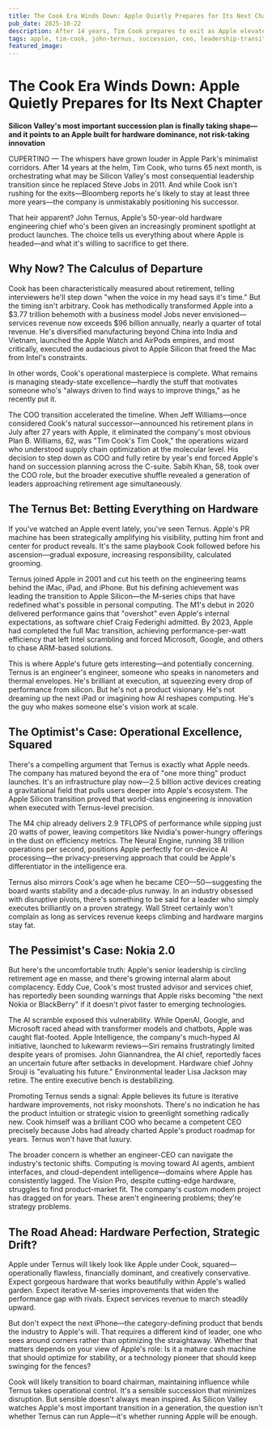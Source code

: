 ```yaml
---
title: The Cook Era Winds Down: Apple Quietly Prepares for Its Next Chapter
pub_date: 2025-10-22
description: After 14 years, Tim Cook prepares to exit as Apple elevates John Ternus, the hardware engineering chief behind Apple Silicon, as heir apparent. The choice signals Apple's bet on operational excellence over risky innovation—but raises questions about whether an engineer-CEO can navigate AI, ambient computing, and strategy challenges. As the entire C-suite faces retirement, Silicon Valley watches to see if Apple becomes a mature cash machine or remains a technology pioneer.
tags: apple, tim-cook, john-ternus, succession, ceo, leadership-transition, apple-silicon, hardware, innovation, silicon-valley
featured_image: 
---
```


# The Cook Era Winds Down: Apple Quietly Prepares for Its Next Chapter

**Silicon Valley's most important succession plan is finally taking shape—and it points to an Apple built for hardware dominance, not risk-taking innovation**

CUPERTINO — The whispers have grown louder in Apple Park's minimalist corridors. After 14 years at the helm, Tim Cook, who turns 65 next month, is orchestrating what may be Silicon Valley's most consequential leadership transition since he replaced Steve Jobs in 2011. And while Cook isn't rushing for the exits—Bloomberg reports he's likely to stay at least three more years—the company is unmistakably positioning his successor.

That heir apparent? John Ternus, Apple's 50-year-old hardware engineering chief who's been given an increasingly prominent spotlight at product launches. The choice tells us everything about where Apple is headed—and what it's willing to sacrifice to get there.

## Why Now? The Calculus of Departure

Cook has been characteristically measured about retirement, telling interviewers he'll step down "when the voice in my head says it's time." But the timing isn't arbitrary. Cook has methodically transformed Apple into a $3.77 trillion behemoth with a business model Jobs never envisioned—services revenue now exceeds $96 billion annually, nearly a quarter of total revenue. He's diversified manufacturing beyond China into India and Vietnam, launched the Apple Watch and AirPods empires, and most critically, executed the audacious pivot to Apple Silicon that freed the Mac from Intel's constraints.

In other words, Cook's operational masterpiece is complete. What remains is managing steady-state excellence—hardly the stuff that motivates someone who's "always driven to find ways to improve things," as he recently put it.

The COO transition accelerated the timeline. When Jeff Williams—once considered Cook's natural successor—announced his retirement plans in July after 27 years with Apple, it eliminated the company's most obvious Plan B. Williams, 62, was "Tim Cook's Tim Cook," the operations wizard who understood supply chain optimization at the molecular level. His decision to step down as COO and fully retire by year's end forced Apple's hand on succession planning across the C-suite. Sabih Khan, 58, took over the COO role, but the broader executive shuffle revealed a generation of leaders approaching retirement age simultaneously.

## The Ternus Bet: Betting Everything on Hardware

If you've watched an Apple event lately, you've seen Ternus. Apple's PR machine has been strategically amplifying his visibility, putting him front and center for product reveals. It's the same playbook Cook followed before his ascension—gradual exposure, increasing responsibility, calculated grooming.

Ternus joined Apple in 2001 and cut his teeth on the engineering teams behind the iMac, iPad, and iPhone. But his defining achievement was leading the transition to Apple Silicon—the M-series chips that have redefined what's possible in personal computing. The M1's debut in 2020 delivered performance gains that "overshot" even Apple's internal expectations, as software chief Craig Federighi admitted. By 2023, Apple had completed the full Mac transition, achieving performance-per-watt efficiency that left Intel scrambling and forced Microsoft, Google, and others to chase ARM-based solutions.

This is where Apple's future gets interesting—and potentially concerning. Ternus is an engineer's engineer, someone who speaks in nanometers and thermal envelopes. He's brilliant at execution, at squeezing every drop of performance from silicon. But he's not a product visionary. He's not dreaming up the next iPad or imagining how AI reshapes computing. He's the guy who makes someone else's vision work at scale.

## The Optimist's Case: Operational Excellence, Squared

There's a compelling argument that Ternus is exactly what Apple needs. The company has matured beyond the era of "one more thing" product launches. It's an infrastructure play now—2.5 billion active devices creating a gravitational field that pulls users deeper into Apple's ecosystem. The Apple Silicon transition proved that world-class engineering *is* innovation when executed with Ternus-level precision.

The M4 chip already delivers 2.9 TFLOPS of performance while sipping just 20 watts of power, leaving competitors like Nvidia's power-hungry offerings in the dust on efficiency metrics. The Neural Engine, running 38 trillion operations per second, positions Apple perfectly for on-device AI processing—the privacy-preserving approach that could be Apple's differentiator in the intelligence era.

Ternus also mirrors Cook's age when he became CEO—50—suggesting the board wants stability and a decade-plus runway. In an industry obsessed with disruptive pivots, there's something to be said for a leader who simply executes brilliantly on a proven strategy. Wall Street certainly won't complain as long as services revenue keeps climbing and hardware margins stay fat.

## The Pessimist's Case: Nokia 2.0

But here's the uncomfortable truth: Apple's senior leadership is circling retirement age en masse, and there's growing internal alarm about complacency. Eddy Cue, Cook's most trusted advisor and services chief, has reportedly been sounding warnings that Apple risks becoming "the next Nokia or BlackBerry" if it doesn't pivot faster to emerging technologies.

The AI scramble exposed this vulnerability. While OpenAI, Google, and Microsoft raced ahead with transformer models and chatbots, Apple was caught flat-footed. Apple Intelligence, the company's much-hyped AI initiative, launched to lukewarm reviews—Siri remains frustratingly limited despite years of promises. John Giannandrea, the AI chief, reportedly faces an uncertain future after setbacks in development. Hardware chief Johny Srouji is "evaluating his future." Environmental leader Lisa Jackson may retire. The entire executive bench is destabilizing.

Promoting Ternus sends a signal: Apple believes its future is iterative hardware improvements, not risky moonshots. There's no indication he has the product intuition or strategic vision to greenlight something radically new. Cook himself was a brilliant COO who became a competent CEO precisely because Jobs had already charted Apple's product roadmap for years. Ternus won't have that luxury.

The broader concern is whether an engineer-CEO can navigate the industry's tectonic shifts. Computing is moving toward AI agents, ambient interfaces, and cloud-dependent intelligence—domains where Apple has consistently lagged. The Vision Pro, despite cutting-edge hardware, struggles to find product-market fit. The company's custom modem project has dragged on for years. These aren't engineering problems; they're strategy problems.

## The Road Ahead: Hardware Perfection, Strategic Drift?

Apple under Ternus will likely look like Apple under Cook, squared—operationally flawless, financially dominant, and creatively conservative. Expect gorgeous hardware that works beautifully within Apple's walled garden. Expect iterative M-series improvements that widen the performance gap with rivals. Expect services revenue to march steadily upward.

But don't expect the next iPhone—the category-defining product that bends the industry to Apple's will. That requires a different kind of leader, one who sees around corners rather than optimizing the straightaway. Whether that matters depends on your view of Apple's role: Is it a mature cash machine that should optimize for stability, or a technology pioneer that should keep swinging for the fences?

Cook will likely transition to board chairman, maintaining influence while Ternus takes operational control. It's a sensible succession that minimizes disruption. But sensible doesn't always mean inspired. As Silicon Valley watches Apple's most important transition in a generation, the question isn't whether Ternus can run Apple—it's whether running Apple will be enough.

